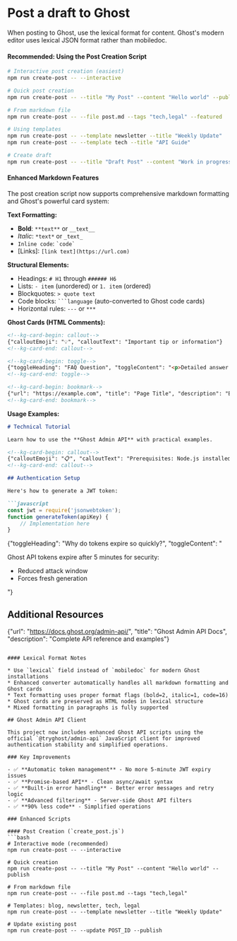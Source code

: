 # Post a draft to Ghost

When posting to Ghost, use the lexical format for content. Ghost's modern editor uses lexical JSON format rather than mobiledoc.

#### Recommended: Using the Post Creation Script

```bash
# Interactive post creation (easiest)
npm run create-post -- --interactive

# Quick post creation
npm run create-post -- --title "My Post" --content "Hello world" --publish

# From markdown file
npm run create-post -- --file post.md --tags "tech,legal" --featured

# Using templates
npm run create-post -- --template newsletter --title "Weekly Update"
npm run create-post -- --template tech --title "API Guide"

# Create draft
npm run create-post -- --title "Draft Post" --content "Work in progress..." --draft
```

#### Enhanced Markdown Features

The post creation script now supports comprehensive markdown formatting and Ghost's powerful card system:

**Text Formatting:**
- **Bold**: `**text**` or `__text__`
- *Italic*: `*text*` or `_text_`
- `Inline code`: `` `code` ``
- [Links]: `[link text](https://url.com)`

**Structural Elements:**
- Headings: `# H1` through `###### H6`
- Lists: `- item` (unordered) or `1. item` (ordered)
- Blockquotes: `> quote text`
- Code blocks: `` ```language `` (auto-converted to Ghost code cards)
- Horizontal rules: `---` or `***`

**Ghost Cards (HTML Comments):**
```markdown
<!--kg-card-begin: callout-->
{"calloutEmoji": "💡", "calloutText": "Important tip or information"}
<!--kg-card-end: callout-->

<!--kg-card-begin: toggle-->
{"toggleHeading": "FAQ Question", "toggleContent": "<p>Detailed answer with <strong>HTML formatting</strong></p>"}
<!--kg-card-end: toggle-->

<!--kg-card-begin: bookmark-->
{"url": "https://example.com", "title": "Page Title", "description": "Brief description"}
<!--kg-card-end: bookmark-->
```

**Usage Examples:**

```markdown
# Technical Tutorial

Learn how to use the **Ghost Admin API** with practical examples.

<!--kg-card-begin: callout-->
{"calloutEmoji": "📋", "calloutText": "Prerequisites: Node.js installed and Ghost API key"}
<!--kg-card-end: callout-->

## Authentication Setup

Here's how to generate a JWT token:

```javascript
const jwt = require('jsonwebtoken');
function generateToken(apiKey) {
    // Implementation here
}
```

<!--kg-card-begin: toggle-->
{"toggleHeading": "Why do tokens expire so quickly?", "toggleContent": "<p>Ghost API tokens expire after 5 minutes for security:</p><ul><li>Reduced attack window</li><li>Forces fresh generation</li></ul>"}
<!--kg-card-end: toggle-->

## Additional Resources

<!--kg-card-begin: bookmark-->
{"url": "https://docs.ghost.org/admin-api/", "title": "Ghost Admin API Docs", "description": "Complete API reference and examples"}
<!--kg-card-end: bookmark-->
```

#### Lexical Format Notes

* Use `lexical` field instead of `mobiledoc` for modern Ghost installations
* Enhanced converter automatically handles all markdown formatting and Ghost cards
* Text formatting uses proper format flags (bold=2, italic=1, code=16)
* Ghost cards are preserved as HTML nodes in lexical structure
* Mixed formatting in paragraphs is fully supported 

## Ghost Admin API Client

This project now includes enhanced Ghost API scripts using the official `@tryghost/admin-api` JavaScript client for improved authentication stability and simplified operations.

### Key Improvements

- ✅ **Automatic token management** - No more 5-minute JWT expiry issues
- ✅ **Promise-based API** - Clean async/await syntax
- ✅ **Built-in error handling** - Better error messages and retry logic
- ✅ **Advanced filtering** - Server-side Ghost API filters
- ✅ **90% less code** - Simplified operations

### Enhanced Scripts

#### Post Creation (`create_post.js`)
```bash
# Interactive mode (recommended)
npm run create-post -- --interactive

# Quick creation
npm run create-post -- --title "My Post" --content "Hello world" --publish

# From markdown file
npm run create-post -- --file post.md --tags "tech,legal"

# Templates: blog, newsletter, tech, legal
npm run create-post -- --template newsletter --title "Weekly Update"

# Update existing post
npm run create-post -- --update POST_ID --publish
```